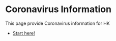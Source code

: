 # Coronavirus Information
This page provide Coronavirus information for HK
* [Start here!](https://mcodz.github.io/coronavirus)
